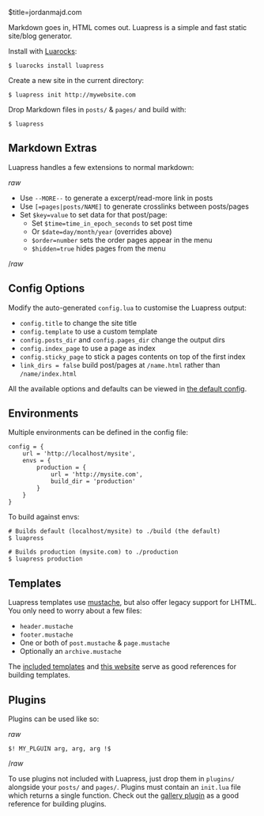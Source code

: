 $title=jordanmajd.com

Markdown goes in, HTML comes out. Luapress is a simple and fast static site/blog generator.

Install with <a href="https://luarocks.org">Luarocks</a>:

    $ luarocks install luapress

Create a new site in the current directory:

    $ luapress init http://mywebsite.com

Drop Markdown files in `posts/` & `pages/` and build with:

    $ luapress


## Markdown Extras

Luapress handles a few extensions to normal markdown:

$raw$

+ Use `--MORE--` to generate a excerpt/read-more link in posts
+ Use `[=pages|posts/NAME]` to generate crosslinks between posts/pages
+ Set `$key=value` to set data for that post/page:
    + Set `$time=time_in_epoch_seconds` to set post time
    + Or `$date=day/month/year` (overrides above)
    + `$order=number` sets the order pages appear in the menu
    + `$hidden=true` hides pages from the menu

$/raw$


## Config Options

Modify the auto-generated `config.lua` to customise the Luapress output:

+ `config.title` to change the site title
+ `config.template` to use a custom template
+ `config.posts_dir` and `config.pages_dir` change the output dirs
+ `config.index_page` to use a page as index
+ `config.sticky_page` to stick a pages contents on top of the first index
+ `link_dirs = false` build post/pages at `/name.html` rather than `/name/index.html`

All the available options and defaults can be viewed in [the default config](https://github.com/Fizzadar/Luapress/blob/develop/luapress/default_config.lua).


## Environments

Multiple environments can be defined in the config file:

    config = {
        url = 'http://localhost/mysite',
        envs = {
            production = {
                url = 'http://mysite.com',
                build_dir = 'production'
            }
        }
    }

To build against envs:

    # Builds default (localhost/mysite) to ./build (the default)
    $ luapress

    # Builds production (mysite.com) to ./production
    $ luapress production


## Templates

Luapress templates use [mustache](https://mustache.github.io/), but also offer legacy support for LHTML. You only need to worry about a few files:

+ `header.mustache`
+ `footer.mustache`
+ One or both of `post.mustache` & `page.mustache`
+ Optionally an `archive.mustache`

The [included templates](https://github.com/Fizzadar/Luapress/tree/develop/template) and [this website](https://github.com/Fizzadar/luapress.org/tree/develop/templates/luapress) serve as good references for building templates.


## Plugins

Plugins can be used like so:

$raw$

    $! MY_PLGUIN arg, arg, arg !$

$/raw$

To use plugins not included with Luapress, just drop them in `plugins/` alongside your `posts/` and `pages/`. Plugins must contain an `init.lua` file which returns a single function. Check out the [gallery plugin](https://github.com/Fizzadar/Luapress/tree/develop/plugins/gallery) as a good reference for building plugins.
